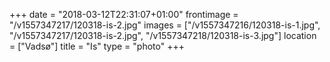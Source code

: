 +++
date = "2018-03-12T22:31:07+01:00"
frontimage = "/v1557347217/120318-is-2.jpg"
images = ["/v1557347216/120318-is-1.jpg", "/v1557347217/120318-is-2.jpg", "/v1557347218/120318-is-3.jpg"]
location = ["Vadsø"]
title = "Is"
type = "photo"
+++
